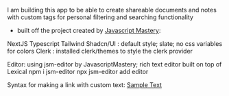 I am building this app to be able to create shareable documents and notes with custom tags for personal filtering and searching functionality 
- built off the project created by [Javascript Mastery](https://www.youtube.com/watch?v=y5vE8y_f_OM&ab_channel=JavaScriptMastery): 

NextJS 
Typescript 
Tailwind 
Shadcn/UI : default style; slate; no css variables for colors 
Clerk : installed clerk/themes to style the clerk provider 

Editor: using jsm-editor by JavascriptMastery; rich text editor built on top of Lexical 
npm i jsm-editor 
npx jsm-editor add editor 

Syntax for making a link with custom text: [Sample Text](https://nextjs.org/docs/deployment) 
